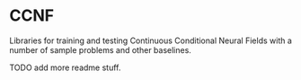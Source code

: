 CCNF
====

Libraries for training and testing Continuous Conditional Neural Fields with a number of sample problems and other baselines.

TODO add more readme stuff.